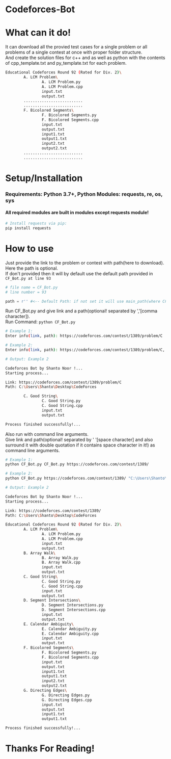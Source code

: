 # Codeforces-Bot

# What can it do!
It can download all the provied test cases for a single problem or all problems of a single contest at once with proper folder structure. </br>
And create the solution files for c++ and as well as python with the contents of cpp_template.txt and py_template.txt for each problem.</br>
```bash
Educational Codeforces Round 92 (Rated for Div. 2)\
        A. LCM Problem\
                A. LCM Problem.py
                A. LCM Problem.cpp
                input.txt
                output.txt
        ..........................
        ..........................
        F. Bicolored Segments\
                F. Bicolored Segments.py
                F. Bicolored Segments.cpp
                input.txt
                output.txt
                input1.txt
                output1.txt
                input2.txt
                output2.txt
        ..........................
        ..........................
```

# Setup/Installation
### Requirements: Python 3.7+, Python Modules: requests, re, os, sys </br>
#### All required modules are built in modules except requests module! </br>
```python
# Install requests via pip: 
pip install requests
```

# How to use
Just provide the link to the problem or contest with path(here to download). Here the path is optional. </br>
If don't provided then it will by default use the default path provided in ```CF_Bot.py at line 93```

```python
# file name = CF_Bot.py
# line number = 93

path = r'' #<-- Default Path: if not set it will use main_path(where CF_Bot.py is located!)
```
Run CF_Bot.py and give link and a path(optional! separated by ','[comma character]).</br>
Run Command: ```python CF_Bot.py``` <br />
```bash
# Example 1:
Enter info(link, path): https://codeforces.com/contest/1389/problem/C
```
```bash
# Example 2:
Enter info(link, path): https://codeforces.com/contest/1389/problem/C, C:\Users\Shanto\Desktop\CodeForces
```
```bash
# Output: Example 2

Codeforces Bot by Shanto Noor !...
Starting process...

Link: https://codeforces.com/contest/1389/problem/C
Path: C:\Users\Shanto\Desktop\CodeForces

        C. Good String\
                C. Good String.py
                C. Good String.cpp
                input.txt
                output.txt

Process finished successfully!...
```
Also run with command line arguments. </br>
Give link and path(optional! separated by ' '[space character] and also surround it with double quotation if it contains space character in it!) as command line arguments.</br>
```bash
# Example 1:
python CF_Bot.py CF_Bot.py https://codeforces.com/contest/1389/
```
```bash
# Example 2:
python CF_Bot.py https://codeforces.com/contest/1389/ "C:\Users\Shanto\Desktop\CodeForces"
```
```bash
# Output: Example 2

Codeforces Bot by Shanto Noor !...
Starting process...

Link: https://codeforces.com/contest/1389/
Path: C:\Users\Shanto\Desktop\CodeForces

Educational Codeforces Round 92 (Rated for Div. 2)\
        A. LCM Problem\
                A. LCM Problem.py
                A. LCM Problem.cpp
                input.txt
                output.txt
        B. Array Walk\
                B. Array Walk.py
                B. Array Walk.cpp
                input.txt
                output.txt
        C. Good String\
                C. Good String.py
                C. Good String.cpp
                input.txt
                output.txt
        D. Segment Intersections\
                D. Segment Intersections.py
                D. Segment Intersections.cpp
                input.txt
                output.txt
        E. Calendar Ambiguity\
                E. Calendar Ambiguity.py
                E. Calendar Ambiguity.cpp
                input.txt
                output.txt
        F. Bicolored Segments\
                F. Bicolored Segments.py
                F. Bicolored Segments.cpp
                input.txt
                output.txt
                input1.txt
                output1.txt
                input2.txt
                output2.txt
        G. Directing Edges\
                G. Directing Edges.py
                G. Directing Edges.cpp
                input.txt
                output.txt
                input1.txt
                output1.txt

Process finished successfully!...
```
#
# Thanks For Reading!
